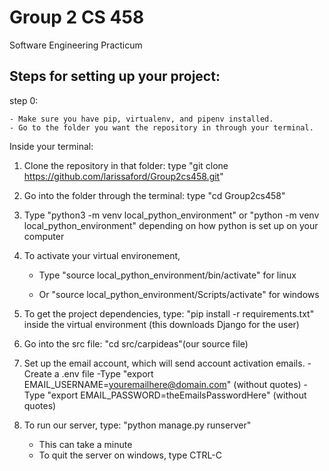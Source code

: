 # Group 2 CS 458
Software Engineering Practicum

## Steps for setting up your project:

step 0:

	- Make sure you have pip, virtualenv, and pipenv installed.
	- Go to the folder you want the repository in through your terminal.
	
Inside your terminal:

1. Clone the repository in that folder: type "git clone https://github.com/larissaford/Group2cs458.git"

2. Go into the folder through the terminal: type "cd Group2cs458"

3. Type "python3 -m venv local_python_environment" or "python -m venv local_python_environment" depending on how python is set up on your computer

4. To activate your virtual environement, 

	- Type "source local_python_environment/bin/activate" for linux

	- Or "source local_python_environment/Scripts/activate" for windows
	
5. To get the project dependencies, type: "pip install -r requirements.txt" inside the virtual environment
(this downloads Django for the user)

6. Go into the src file: "cd src/carpideas"(our source file)

7. Set up the email account, which will send account activation emails.
	-Create a .env file
	-Type "export EMAIL_USERNAME=youremailhere@domain.com" (without quotes)
	-Type "export EMAIL_PASSWORD=theEmailsPasswordHere" (without quotes)

6. To run our server, type: "python manage.py runserver"
	
	- This can take a minute
	- To quit the server on windows, type CTRL-C
